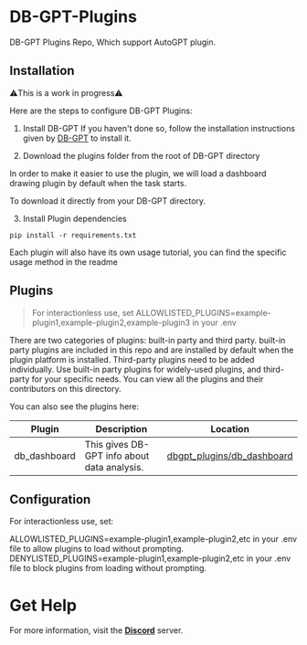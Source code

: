# DB-GPT-Plugins
DB-GPT Plugins Repo, Which support AutoGPT plugin. 


## Installation
⚠️This is a work in progress⚠️

Here are the steps to configure DB-GPT Plugins:

1. Install DB-GPT
If you haven't done so, follow the installation instructions given by [DB-GPT](https://db-gpt.readthedocs.io/en/latest/getting_started/getting_started.html) to install it.

2. Download the plugins folder from the root of DB-GPT directory

In order to make it easier to use the plugin, we will load a dashboard drawing plugin by default when the task starts. 

To download it directly from your DB-GPT directory. 

3. Install Plugin dependencies
```
pip install -r requirements.txt
```
Each plugin will also have its own usage tutorial, you can find the specific usage method in the readme

## Plugins
> For interactionless use, set ALLOWLISTED_PLUGINS=example-plugin1,example-plugin2,example-plugin3 in your .env

There are two categories of plugins: built-in party and third party. built-in party plugins are included in this repo and are installed by default when the plugin platform is installed. Third-party plugins need to be added individually. Use built-in party plugins for widely-used plugins, and third-party for your specific needs. You can view all the plugins and their contributors on this directory.

You can also see the plugins here:

| Plugin       | Description     | Location |
|--------------|-----------|--------|
|  db_dashboard  | This gives DB-GPT info about data analysis.  | [dbgpt_plugins/db_dashboard](https://github.com/csunny/DB-GPT-Plugins/tree/main/src/dbgpt_plugins/db_dashboard)           |

## Configuration
For interactionless use, set:

ALLOWLISTED_PLUGINS=example-plugin1,example-plugin2,etc in your .env file to allow plugins to load without prompting. DENYLISTED_PLUGINS=example-plugin1,example-plugin2,etc in your .env file to block plugins from loading without prompting.


# Get Help
For more information, visit the [**Discord**](https://discord.gg/jDD5FwHh) server.